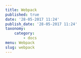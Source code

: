 ```yaml
---
title: Webpack
published: true
date: '28-05-2017 11:24'
publish_date: '28-05-2017 11:24'
taxonomy:
    category:
        - docs
menu: Webpack
slug: webpack
---
```


